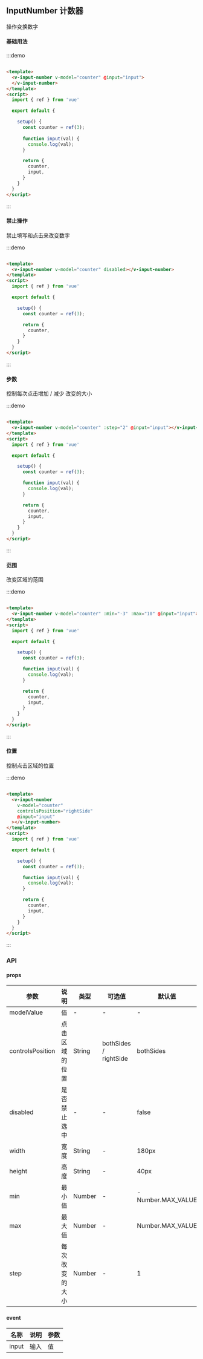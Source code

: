 ## InputNumber 计数器

操作变换数字

#### 基础用法

:::demo

```html

<template>
  <v-input-number v-model="counter" @input="input">
  </v-input-number>
</template>
<script>
  import { ref } from 'vue'

  export default {

    setup() {
      const counter = ref(3);
      
      function input(val) {
        console.log(val);
      }

      return {
        counter,
        input,
      }
    }
  }
</script>
```

:::

#### 禁止操作

禁止填写和点击来改变数字

:::demo

```html

<template>
  <v-input-number v-model="counter" disabled></v-input-number>
</template>
<script>
  import { ref } from 'vue'

  export default {

    setup() {
      const counter = ref(3);

      return {
        counter,
      }
    }
  }
</script>
```

:::

#### 步数

控制每次点击增加 / 减少 改变的大小

:::demo

```html

<template>
  <v-input-number v-model="counter" :step="2" @input="input"></v-input-number>
</template>
<script>
  import { ref } from 'vue'

  export default {

    setup() {
      const counter = ref(3);

      function input(val) {
        console.log(val);
      }

      return {
        counter,
        input,
      }
    }
  }
</script>
```

:::

#### 范围

改变区域的范围

:::demo

```html

<template>
  <v-input-number v-model="counter" :min="-3" :max="10" @input="input"></v-input-number>
</template>
<script>
  import { ref } from 'vue'

  export default {

    setup() {
      const counter = ref(3);

      function input(val) {
        console.log(val);
      }

      return {
        counter,
        input,
      }
    }
  }
</script>
```

:::

#### 位置

控制点击区域的位置

:::demo

```html

<template>
  <v-input-number
    v-model="counter"
    controlsPosition="rightSide"
    @input="input"
  ></v-input-number>
</template>
<script>
  import { ref } from 'vue'

  export default {

    setup() {
      const counter = ref(3);

      function input(val) {
        console.log(val);
      }

      return {
        counter,
        input,
      }
    }
  }
</script>
```

:::

### API

#### props

| 参数      | 说明          | 类型      | 可选值                           | 默认值  |
|---------- |-------------- |---------- |--------------------------------  |-------- |
| modelValue | 值 | - | - | - |
| controlsPosition | 点击区域的位置 | String | bothSides / rightSide | bothSides |
| disabled | 是否禁止选中 | - | - | false |
| width | 宽度 | String | - | 180px |
| height | 高度 | String | - | 40px |
| min | 最小值 | Number | - | -Number.MAX_VALUE |
| max | 最大值 | Number | - | Number.MAX_VALUE |
| step | 每次改变的大小 | Number | - | 1 |

#### event

| 名称 | 说明 | 参数 |
|---------- |-------- |---------- |
| input | 输入 | 值 |
